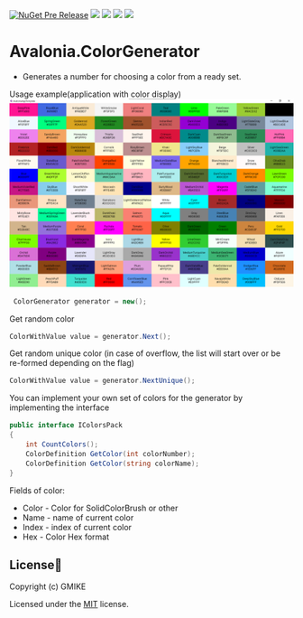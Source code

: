[![NuGet Pre Release](https://img.shields.io/nuget/vpre/AvaloniaColorGenerator.svg)](https://www.nuget.org/packages/AvaloniaColorGenerator) [![](https://img.shields.io/github/stars/RomanSoloweow/Avalonia.ColorGenerator)](https://github.com/RomanSoloweow/Avalonia.ColorGenerator) [![](https://img.shields.io/github/license/RomanSoloweow/Avalonia.ColorGenerator)](https://github.com/RomanSoloweow/Avalonia.ColorGenerator) [![](https://img.shields.io/github/languages/code-size/RomanSoloweow/Avalonia.ColorGenerator)](https://github.com/RomanSoloweow/Avalonia.ColorGenerator) 
 [![]( https://img.shields.io/github/last-commit/RomanSoloweow/Avalonia.ColorGenerator)](https://github.com/RomanSoloweow/Avalonia.ColorGenerator)
 
# Avalonia.ColorGenerator
 - Generates a number for choosing a color from a ready set.

Usage example(application with color display)
![](https://github.com/RomanSoloweow/Avalonia.ColorGenerator/blob/master/Example.png)

```C#
 ColorGenerator generator = new();
```
Get random color
```C#
ColorWithValue value = generator.Next();
```
Get random unique color (in case of overflow, the list will start over or be re-formed depending on the flag)
```C#
ColorWithValue value = generator.NextUnique();
```
You can implement your own set of colors for the generator by implementing the interface
```C#
public interface IColorsPack
{
    int CountColors();
    ColorDefinition GetColor(int colorNumber);
    ColorDefinition GetColor(string colorName);
}
```

Fields of color:

- Color - Color for SolidColorBrush or other
- Name - name of current color
- Index - index of current color
- Hex  - Color Hex format


## License📑

Copyright (c) GMIKE

Licensed under the [MIT](LICENSE) license.
